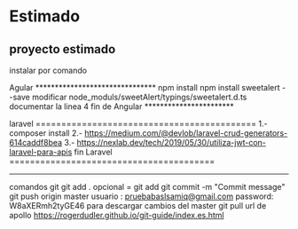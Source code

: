# Estimado
proyecto estimado
---------------------------------------------------------------------
instalar por comando 

Agular *******************************
 npm install
 npm install sweetalert --save
modificar node_moduls/sweetAlert/typings/sweetalert.d.ts
 documentar la linea 4
fin de Angular ***********************

laravel ===========================================
1.- composer install
2.- https://medium.com/@devlob/laravel-crud-generators-614caddf8bea
3.- https://nexlab.dev/tech/2019/05/30/utiliza-jwt-con-laravel-para-apis
fin Laravel ========================================

---------------------------------------------------------------------
comandos git
git add .       opcional = git add <filename>
git commit -m "Commit message"
git push origin master
  usuario : pruebabaslsamiq@gmail.com
  password: W8aXERmh2tyGE46
para descargar cambios del master
 git pull
url de apollo
 https://rogerdudler.github.io/git-guide/index.es.html
